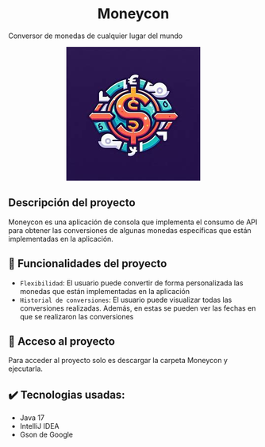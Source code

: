 <h1 align="center"><strong>Moneycon</strong></h1>

Conversor de monedas de cualquier lugar del mundo

<p align="center">
  <img src = "imagen/imagen.jpg" alt = "Imagen representativa de la funcionalidad de la aplicacion">
</p>

## Descripción del proyecto
Moneycon es una aplicación de consola que implementa el consumo de API para obtener las conversiones de algunas monedas específicas que están implementadas en la aplicación.

## :hammer: Funcionalidades del proyecto
- `Flexibilidad`: El usuario puede convertir de forma personalizada las monedas que están implementadas en la aplicación
- `Historial de conversiones`: El usuario puede visualizar todas las conversiones realizadas. Además, en estas se pueden ver las fechas en que se realizaron las conversiones

## 📂 Acceso al proyecto
Para acceder al proyecto solo es descargar la carpeta Moneycon y ejecutarla.

## ✔️ Tecnologias usadas:
- Java 17
- IntelliJ IDEA
- Gson de Google
